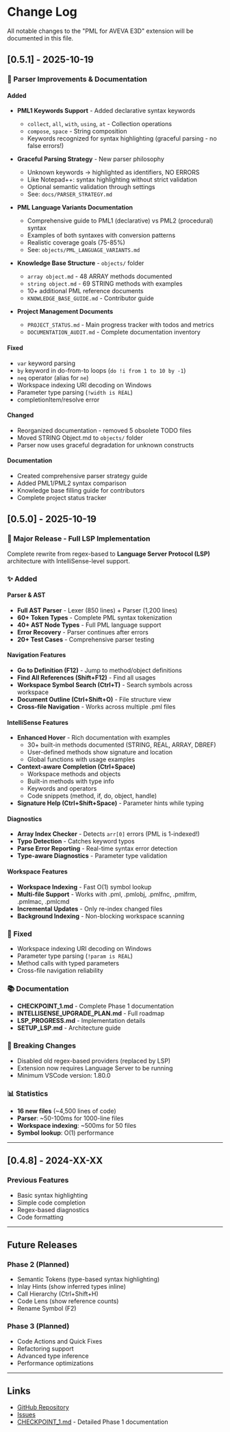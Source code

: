 # Change Log

All notable changes to the "PML for AVEVA E3D" extension will be documented in this file.

## [0.5.1] - 2025-10-19

### 🎯 Parser Improvements & Documentation

#### Added
- **PML1 Keywords Support** - Added declarative syntax keywords
  - `collect`, `all`, `with`, `using`, `at` - Collection operations
  - `compose`, `space` - String composition
  - Keywords recognized for syntax highlighting (graceful parsing - no false errors!)

- **Graceful Parsing Strategy** - New parser philosophy
  - Unknown keywords → highlighted as identifiers, NO ERRORS
  - Like Notepad++: syntax highlighting without strict validation
  - Optional semantic validation through settings
  - See: `docs/PARSER_STRATEGY.md`

- **PML Language Variants Documentation**
  - Comprehensive guide to PML1 (declarative) vs PML2 (procedural) syntax
  - Examples of both syntaxes with conversion patterns
  - Realistic coverage goals (75-85%)
  - See: `objects/PML_LANGUAGE_VARIANTS.md`

- **Knowledge Base Structure** - `objects/` folder
  - `array object.md` - 48 ARRAY methods documented
  - `string object.md` - 69 STRING methods with examples
  - 10+ additional PML reference documents
  - `KNOWLEDGE_BASE_GUIDE.md` - Contributor guide

- **Project Management Documents**
  - `PROJECT_STATUS.md` - Main progress tracker with todos and metrics
  - `DOCUMENTATION_AUDIT.md` - Complete documentation inventory

#### Fixed
- `var` keyword parsing
- `by` keyword in do-from-to loops (`do !i from 1 to 10 by -1`)
- `neq` operator (alias for `ne`)
- Workspace indexing URI decoding on Windows
- Parameter type parsing (`!width is REAL`)
- completionItem/resolve error

#### Changed
- Reorganized documentation - removed 5 obsolete TODO files
- Moved STRING Object.md to `objects/` folder
- Parser now uses graceful degradation for unknown constructs

#### Documentation
- Created comprehensive parser strategy guide
- Added PML1/PML2 syntax comparison
- Knowledge base filling guide for contributors
- Complete project status tracker

## [0.5.0] - 2025-10-19

### 🎉 Major Release - Full LSP Implementation

Complete rewrite from regex-based to **Language Server Protocol (LSP)** architecture with IntelliSense-level support.

### ✨ Added

#### Parser & AST
- **Full AST Parser** - Lexer (850 lines) + Parser (1,200 lines)
- **60+ Token Types** - Complete PML syntax tokenization
- **40+ AST Node Types** - Full PML language support
- **Error Recovery** - Parser continues after errors
- **20+ Test Cases** - Comprehensive parser testing

#### Navigation Features
- **Go to Definition (F12)** - Jump to method/object definitions
- **Find All References (Shift+F12)** - Find all usages
- **Workspace Symbol Search (Ctrl+T)** - Search symbols across workspace
- **Document Outline (Ctrl+Shift+O)** - File structure view
- **Cross-file Navigation** - Works across multiple .pml files

#### IntelliSense Features
- **Enhanced Hover** - Rich documentation with examples
  - 30+ built-in methods documented (STRING, REAL, ARRAY, DBREF)
  - User-defined methods show signature and location
  - Global functions with usage examples
- **Context-aware Completion (Ctrl+Space)**
  - Workspace methods and objects
  - Built-in methods with type info
  - Keywords and operators
  - Code snippets (method, if, do, object, handle)
- **Signature Help (Ctrl+Shift+Space)** - Parameter hints while typing

#### Diagnostics
- **Array Index Checker** - Detects `arr[0]` errors (PML is 1-indexed!)
- **Typo Detection** - Catches keyword typos
- **Parse Error Reporting** - Real-time syntax error detection
- **Type-aware Diagnostics** - Parameter type validation

#### Workspace Features
- **Workspace Indexing** - Fast O(1) symbol lookup
- **Multi-file Support** - Works with .pml, .pmlobj, .pmlfnc, .pmlfrm, .pmlmac, .pmlcmd
- **Incremental Updates** - Only re-index changed files
- **Background Indexing** - Non-blocking workspace scanning

### 🔧 Fixed
- Workspace indexing URI decoding on Windows
- Parameter type parsing (`!param is REAL`)
- Method calls with typed parameters
- Cross-file navigation reliability

### 📚 Documentation
- **CHECKPOINT_1.md** - Complete Phase 1 documentation
- **INTELLISENSE_UPGRADE_PLAN.md** - Full roadmap
- **LSP_PROGRESS.md** - Implementation details
- **SETUP_LSP.md** - Architecture guide

### 🚨 Breaking Changes
- Disabled old regex-based providers (replaced by LSP)
- Extension now requires Language Server to be running
- Minimum VSCode version: 1.80.0

### 📊 Statistics
- **16 new files** (~4,500 lines of code)
- **Parser**: ~50-100ms for 1000-line files
- **Workspace indexing**: ~500ms for 50 files
- **Symbol lookup**: O(1) performance

---

## [0.4.8] - 2024-XX-XX

### Previous Features
- Basic syntax highlighting
- Simple code completion
- Regex-based diagnostics
- Code formatting

---

## Future Releases

### Phase 2 (Planned)
- Semantic Tokens (type-based syntax highlighting)
- Inlay Hints (show inferred types inline)
- Call Hierarchy (Ctrl+Shift+H)
- Code Lens (show reference counts)
- Rename Symbol (F2)

### Phase 3 (Planned)
- Code Actions and Quick Fixes
- Refactoring support
- Advanced type inference
- Performance optimizations

---

## Links
- [GitHub Repository](https://github.com/mikhalchankasm/vscode-pml-aveva-e3d)
- [Issues](https://github.com/mikhalchankasm/vscode-pml-aveva-e3d/issues)
- [CHECKPOINT_1.md](./CHECKPOINT_1.md) - Detailed Phase 1 documentation

